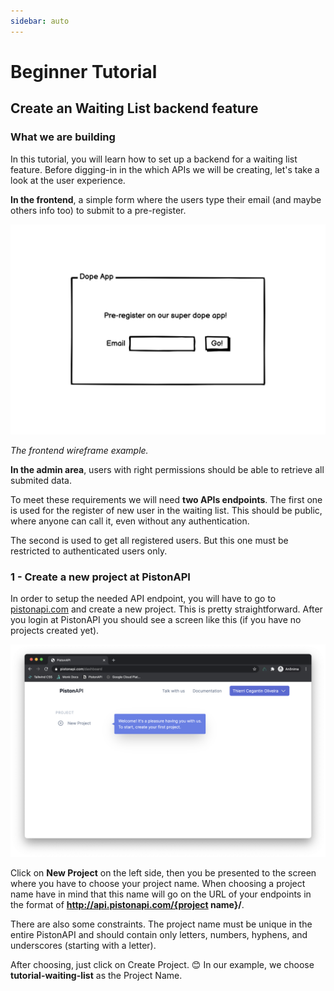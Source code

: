 ```yaml
---
sidebar: auto
---
```

# Beginner Tutorial

## Create an Waiting List backend feature

### What we are building

In this tutorial, you will learn how to set up a backend for a waiting list feature. Before digging-in in the which APIs we will be creating, let's take a look at the user experience.

**In the frontend**,  a simple form where the users type their email (and maybe others info too) to submit to a pre-register.

![A wireframe with a example of form to pre-register](./waiting-list-images/wireframe.png)

_The frontend wireframe example._

**In the admin area**, users with right permissions should be able to retrieve all submited data.

To meet these requirements we will need **two APIs endpoints**. The first one is used for the register of new user in the waiting list. This should be public, where anyone can call it, even without any authentication.

The second is used to get all registered users. But this one must be restricted to authenticated users only.

### 1 - Create a new project at PistonAPI

In order to setup the needed API endpoint, you will have to go to [pistonapi.com](https://pistonapi.com) and create a new project. This is pretty straightforward. After you login at PistonAPI you should see a screen like this (if you have no projects created yet).

![A screenshot of the PistonAPI dashboard](./waiting-list-images/dashboard.png)

Click on **New Project** on the left side, then you be presented to the screen where you have to choose your project name. When choosing a project name have in mind that this name will go on the URL of your endpoints in the format of **http://api.pistonapi.com/{project name}/**.

There are also some constraints. The project name must be unique in the entire PistonAPI and should contain only letters, numbers, hyphens, and underscores (starting with a letter).

After choosing, just click on Create Project. 😊 In our example, we choose **tutorial-waiting-list** as the Project Name.